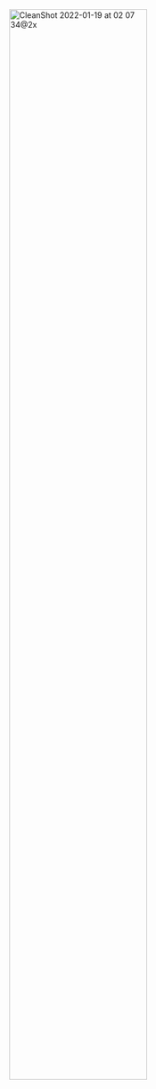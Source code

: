 <img width="70%" alt="CleanShot 2022-01-19 at 02 07 34@2x" src="https://user-images.githubusercontent.com/25674959/149984601-594ebe5c-8464-44b7-ab44-a698f0347586.png">
